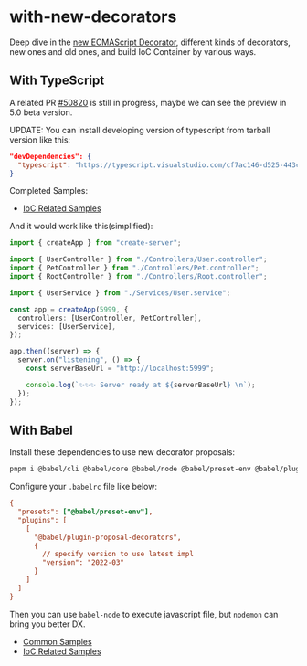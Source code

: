 # with-new-decorators

Deep dive in the [new ECMAScript Decorator](https://github.com/tc39/proposal-decorators), different kinds of decorators, new ones and old ones, and build IoC Container by various ways.

## With TypeScript

A related PR [#50820](https://github.com/microsoft/TypeScript/pull/50820) is still in progress, maybe we can see the preview in 5.0 beta version.

UPDATE: You can install developing version of typescript from tarball version like this:

```json
"devDependencies": {
  "typescript": "https://typescript.visualstudio.com/cf7ac146-d525-443c-b23c-0d58337efebc/_apis/build/builds/137418/artifacts?artifactName=tgz&fileId=AB77B9F7C08B0A35E9947DAD772F3CFFC61A6E13DD551F32AB732DDCDD7DF4F102&fileName=/typescript-5.0.0-insiders.20221101.tgz"
}
```

Completed Samples:

- [IoC Related Samples](packages/with-typescript/ioc/)

And it would work like this(simplified):

```typescript
import { createApp } from "create-server";

import { UserController } from "./Controllers/User.controller";
import { PetController } from "./Controllers/Pet.controller";
import { RootController } from "./Controllers/Root.controller";

import { UserService } from "./Services/User.service";

const app = createApp(5999, {
  controllers: [UserController, PetController],
  services: [UserService],
});

app.then((server) => {
  server.on("listening", () => {
    const serverBaseUrl = "http://localhost:5999";

    console.log(`✨✨✨ Server ready at ${serverBaseUrl} \n`);
  });
});
```

## With Babel

Install these dependencies to use new decorator proposals:

```bash
pnpm i @babel/cli @babel/core @babel/node @babel/preset-env @babel/plugin-proposal-decorators --save-dev
```

Configure your `.babelrc` file like below:

```ini
{
  "presets": ["@babel/preset-env"],
  "plugins": [
    [
      "@babel/plugin-proposal-decorators",
      {
        // specify version to use latest impl
        "version": "2022-03"
      }
    ]
  ]
}
```

Then you can use `babel-node` to execute javascript file, but `nodemon` can bring you better DX.

- [Common Samples](packages/with-babel/samples/)
- [IoC Related Samples](packages/with-babel/ioc)
